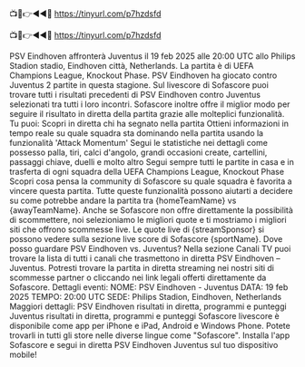 📺📱👉◄◄🔴 https://tinyurl.com/p7hzdsfd

📺📱👉◄◄🔴 https://tinyurl.com/p7hzdsfd



PSV Eindhoven affronterà Juventus il 19 feb 2025 alle 20:00 UTC allo Philips Stadion stadio, Eindhoven città, Netherlands. La partita è di UEFA Champions League, Knockout Phase.
PSV Eindhoven ha giocato contro Juventus 2 partite in questa stagione.
Sul livescore di Sofascore puoi trovare tutti i risultati precedenti di PSV Eindhoven contro Juventus selezionati tra tutti i loro incontri. Sofascore inoltre offre il miglior modo per seguire il risultato in diretta della partita grazie alle molteplici funzionalità. Tu puoi:
Scopri in diretta chi ha segnato nella partita
Ottieni informazioni in tempo reale su quale squadra sta dominando nella partita usando la funzionalità 'Attack Momentum'
Segui le statistiche nei dettagli come possesso palla, tiri, calci d'angolo, grandi occasioni create, cartellini, passaggi chiave, duelli e molto altro
Segui sempre tutti le partite in casa e in trasferta di ogni squadra della UEFA Champions League, Knockout Phase
Scopri cosa pensa la community di Sofascore su quale squadra è favorita a vincere questa partita.
Tutte queste funzionalità possono aiutarti a decidere su come potrebbe andare la partita tra {homeTeamName} vs {awayTeamName}. Anche se Sofascore non offre direttamente la possibilità di scommettere, noi selezioniamo le migliori quote e ti mostriamo i migliori siti che offrono scommesse live. Le quote live di {streamSponsor} si possono vedere sulla sezione live score</sportlink> di Sofascore <sportlink>{sportName}.
Dove posso guardare PSV Eindhoven vs. Juventus? Nella sezione Canali TV puoi trovare la lista di tutti i canali che trasmettono in diretta PSV Eindhoven – Juventus. Potresti trovare la partita in diretta streaming nei nostri siti di scommesse partner o cliccando nei link legali offerti direttamente da Sofascore.
Dettagli eventi:
NOME: PSV Eindhoven - Juventus
DATA: 19 feb 2025
TEMPO: 20:00 UTC
SEDE: Philips Stadion, Eindhoven, Netherlands
Maggiori dettagli:
PSV Eindhoven risultati in diretta, programmi e punteggi
Juventus risultati in diretta, programmi e punteggi
Sofascore livescore è disponibile come app per iPhone e iPad, Android e Windows Phone. Potete trovarli in tutti gli store nelle diverse lingue come "Sofascore". Installa l'app Sofascore e segui in diretta PSV Eindhoven Juventus sul tuo dispositivo mobile!
